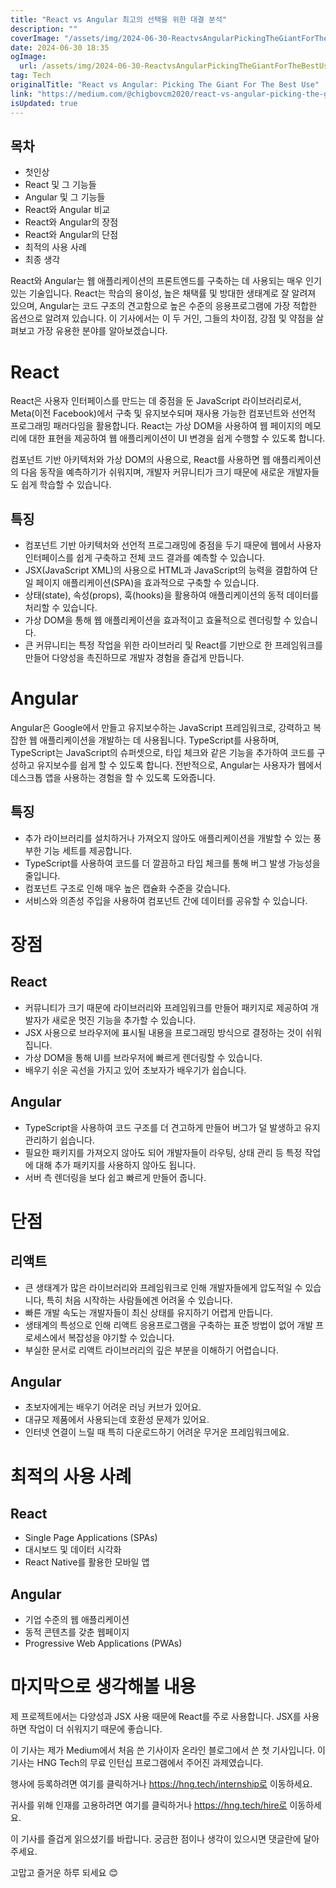 ```yaml
---
title: "React vs Angular 최고의 선택을 위한 대결 분석"
description: ""
coverImage: "/assets/img/2024-06-30-ReactvsAngularPickingTheGiantForTheBestUse_0.png"
date: 2024-06-30 18:35
ogImage: 
  url: /assets/img/2024-06-30-ReactvsAngularPickingTheGiantForTheBestUse_0.png
tag: Tech
originalTitle: "React vs Angular: Picking The Giant For The Best Use"
link: "https://medium.com/@chigbovcm2020/react-vs-angular-picking-the-giant-for-the-best-use-59846890d2b6"
isUpdated: true
---
```





## 목차

- 첫인상
- React 및 그 기능들
- Angular 및 그 기능들
- React와 Angular 비교
- React와 Angular의 장점
- React와 Angular의 단점
- 최적의 사용 사례
- 최종 생각

React와 Angular는 웹 애플리케이션의 프론트엔드를 구축하는 데 사용되는 매우 인기있는 기술입니다. React는 학습의 용이성, 높은 채택률 및 방대한 생태계로 잘 알려져 있으며, Angular는 코드 구조의 견고함으로 높은 수준의 응용프로그램에 가장 적합한 옵션으로 알려져 있습니다. 이 기사에서는 이 두 거인, 그들의 차이점, 강점 및 약점을 살펴보고 가장 유용한 분야를 알아보겠습니다.

# React

<div class="content-ad"></div>

React은 사용자 인터페이스를 만드는 데 중점을 둔 JavaScript 라이브러리로서, Meta(이전 Facebook)에서 구축 및 유지보수되며 재사용 가능한 컴포넌트와 선언적 프로그래밍 패러다임을 활용합니다. React는 가상 DOM을 사용하여 웹 페이지의 메모리에 대한 표현을 제공하여 웹 애플리케이션이 UI 변경을 쉽게 수행할 수 있도록 합니다.

컴포넌트 기반 아키텍처와 가상 DOM의 사용으로, React를 사용하면 웹 애플리케이션의 다음 동작을 예측하기가 쉬워지며, 개발자 커뮤니티가 크기 때문에 새로운 개발자들도 쉽게 학습할 수 있습니다.

## 특징

- 컴포넌트 기반 아키텍처와 선언적 프로그래밍에 중점을 두기 때문에 웹에서 사용자 인터페이스를 쉽게 구축하고 전체 코드 결과를 예측할 수 있습니다.
- JSX(JavaScript XML)의 사용으로 HTML과 JavaScript의 능력을 결합하여 단일 페이지 애플리케이션(SPA)을 효과적으로 구축할 수 있습니다.
- 상태(state), 속성(props), 훅(hooks)을 활용하여 애플리케이션의 동적 데이터를 처리할 수 있습니다.
- 가상 DOM을 통해 웹 애플리케이션을 효과적이고 효율적으로 렌더링할 수 있습니다.
- 큰 커뮤니티는 특정 작업을 위한 라이브러리 및 React를 기반으로 한 프레임워크를 만들어 다양성을 촉진하므로 개발자 경험을 즐겁게 만듭니다.

<div class="content-ad"></div>

# Angular

Angular은 Google에서 만들고 유지보수하는 JavaScript 프레임워크로, 강력하고 복잡한 웹 애플리케이션을 개발하는 데 사용됩니다. TypeScript를 사용하며, TypeScript는 JavaScript의 슈퍼셋으로, 타입 체크와 같은 기능을 추가하여 코드를 구성하고 유지보수를 쉽게 할 수 있도록 합니다. 전반적으로, Angular는 사용자가 웹에서 데스크톱 앱을 사용하는 경험을 할 수 있도록 도와줍니다.

## 특징

- 추가 라이브러리를 설치하거나 가져오지 않아도 애플리케이션을 개발할 수 있는 풍부한 기능 세트를 제공합니다.
- TypeScript를 사용하여 코드를 더 깔끔하고 타입 체크를 통해 버그 발생 가능성을 줄입니다.
- 컴포넌트 구조로 인해 매우 높은 캡슐화 수준을 갖습니다.
- 서비스와 의존성 주입을 사용하여 컴포넌트 간에 데이터를 공유할 수 있습니다.

<div class="content-ad"></div>

# 장점

## React

- 커뮤니티가 크기 때문에 라이브러리와 프레임워크를 만들어 패키지로 제공하여 개발자가 새로운 멋진 기능을 추가할 수 있습니다.
- JSX 사용으로 브라우저에 표시될 내용을 프로그래밍 방식으로 결정하는 것이 쉬워집니다.
- 가상 DOM을 통해 UI를 브라우저에 빠르게 렌더링할 수 있습니다.
- 배우기 쉬운 곡선을 가지고 있어 초보자가 배우기가 쉽습니다.

## Angular

<div class="content-ad"></div>

- TypeScript을 사용하여 코드 구조를 더 견고하게 만들어 버그가 덜 발생하고 유지 관리하기 쉽습니다.
- 필요한 패키지를 가져오지 않아도 되어 개발자들이 라우팅, 상태 관리 등 특정 작업에 대해 추가 패키지를 사용하지 않아도 됩니다.
- 서버 측 렌더링을 보다 쉽고 빠르게 만들어 줍니다.

# 단점

## 리액트

- 큰 생태계가 많은 라이브러리와 프레임워크로 인해 개발자들에게 압도적일 수 있습니다, 특히 처음 시작하는 사람들에겐 어려울 수 있습니다.
- 빠른 개발 속도는 개발자들이 최신 상태를 유지하기 어렵게 만듭니다.
- 생태계의 특성으로 인해 리액트 응용프로그램을 구축하는 표준 방법이 없어 개발 프로세스에서 복잡성을 야기할 수 있습니다.
- 부실한 문서로 리액트 라이브러리의 깊은 부분을 이해하기 어렵습니다.

<div class="content-ad"></div>

## Angular

- 초보자에게는 배우기 어려운 러닝 커브가 있어요.
- 대규모 제품에서 사용되는데 호환성 문제가 있어요.
- 인터넷 연결이 느릴 때 특히 다운로드하기 어려운 무거운 프레임워크에요.

# 최적의 사용 사례

## React

<div class="content-ad"></div>

- Single Page Applications (SPAs)
- 대시보드 및 데이터 시각화
- React Native를 활용한 모바일 앱

## Angular

- 기업 수준의 웹 애플리케이션
- 동적 콘텐츠를 갖춘 웹페이지
- Progressive Web Applications (PWAs)

# 마지막으로 생각해볼 내용

<div class="content-ad"></div>

제 프로젝트에서는 다양성과 JSX 사용 때문에 React를 주로 사용합니다. JSX를 사용하면 작업이 더 쉬워지기 때문에 좋습니다.

이 기사는 제가 Medium에서 처음 쓴 기사이자 온라인 블로그에서 쓴 첫 기사입니다. 이 기사는 HNG Tech의 무료 인턴십 프로그램에서 주어진 과제였습니다.

행사에 등록하려면 여기를 클릭하거나 https://hng.tech/internship로 이동하세요.

귀사를 위해 인재를 고용하려면 여기를 클릭하거나 https://hng.tech/hire로 이동하세요.

<div class="content-ad"></div>

이 기사를 즐겁게 읽으셨기를 바랍니다. 궁금한 점이나 생각이 있으시면 댓글란에 달아주세요.

고맙고 즐거운 하루 되세요 😊